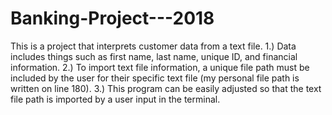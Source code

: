 # Banking-Project---2018
This is a project that interprets customer data from a text file.
1.) Data includes things such as first name, last name, unique ID, and financial information.
2.) To import text file information, a unique file path must be included by the user for their 
specific text file (my personal file path is written on line 180).
3.) This program can be easily adjusted so that the text file path is imported by a user input in the terminal.
